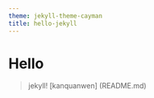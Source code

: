 ```yaml
---
theme: jekyll-theme-cayman
title: hello-jekyll
---
```


# Hello 
> jekyll!
[kanquanwen] (README.md)
